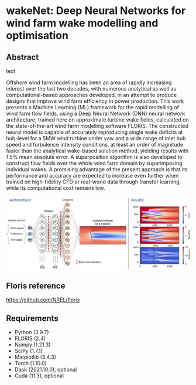 # wakeNet: Deep Neural Networks for wind farm wake modelling and optimisation

## Abstract

<p align="justify">text</p>
Offshore wind farm modelling has been an area of rapidly increasing interest over the last two decades, with numerous analytical as well as computational-based approaches developed, in an attempt to produce designs that improve wind farm efficiency in power production. This work presents a Machine Learning (ML) framework for the rapid modelling of wind farm flow fields, using a Deep Neural Network (DNN) neural network architecture, trained here on approximate turbine wake fields, calculated on the state-of-the-art wind farm modelling software FLORIS. The constructed neural model is capable of accurately reproducing single wake deficits at hub-level for a 5MW wind turbine under yaw and a wide range of inlet hub speed and turbulence intensity conditions, at least an order of magnitude faster than the analytical wake-based solution method, yielding results with 1.5% mean absolute error. A superposition algorithm is also developed to construct flow fields over the whole wind farm domain by superimposing individual wakes. A promising advantage of the present approach is that its performance and accuracy are expected to increase even further when trained on high-fidelity CFD or real-world data through transfer learning, while its computational cost remains low.

<p align="center">
  <img src="https://github.com/soanagno/wakeNet/blob/master/dnn_fig.png">
</p>

## Floris reference

https://github.com/NREL/floris

## Requirements

* Python (3.9.7)
* FLORIS (2.4)
* Numpy (1.21.3)
* SciPy (1.7.1)
* Matplotlib (3.4.3)
* Torch (1.10.0)
* Dask (2021.10.0), optional
* Cuda (11.3), optional
